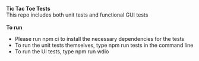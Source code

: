 <b>Tic Tac Toe Tests</b>
<br>
This repo includes both unit tests and functional GUI tests
<br><br>
<b>To run</b><br>
<ul>
<li>Please run npm ci to install the necessary dependencies for the tests
<li>To run the unit tests themselves, type npm run tests in the command line
<li>To run the UI tests, type npm run wdio
</ul>
